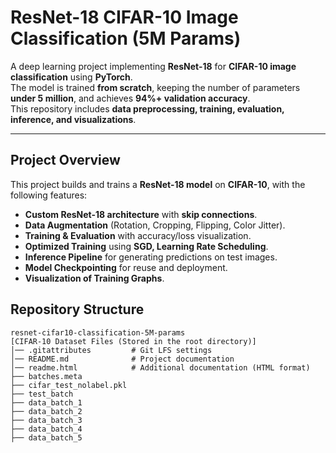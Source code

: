 # ResNet-18 CIFAR-10 Image Classification (5M Params)

A deep learning project implementing **ResNet-18** for **CIFAR-10 image classification** using **PyTorch**.  
The model is trained **from scratch**, keeping the number of parameters **under 5 million**, and achieves **94%+ validation accuracy**.  
This repository includes **data preprocessing, training, evaluation, inference, and visualizations**.

---

## **Project Overview**
This project builds and trains a **ResNet-18 model** on **CIFAR-10**, with the following features:
- **Custom ResNet-18 architecture** with **skip connections**.
- **Data Augmentation** (Rotation, Cropping, Flipping, Color Jitter).
- **Training & Evaluation** with accuracy/loss visualization.
- **Optimized Training** using **SGD, Learning Rate Scheduling**.
- **Inference Pipeline** for generating predictions on test images.
- **Model Checkpointing** for reuse and deployment.
- **Visualization of Training Graphs**.

## **Repository Structure**
```plaintext
resnet-cifar10-classification-5M-params
[CIFAR-10 Dataset Files (Stored in the root directory)]
│── .gitattributes         # Git LFS settings
│── README.md              # Project documentation
│── readme.html            # Additional documentation (HTML format)
├── batches.meta
├── cifar_test_nolabel.pkl
├── test_batch
├── data_batch_1
├── data_batch_2
├── data_batch_3
├── data_batch_4
├── data_batch_5
